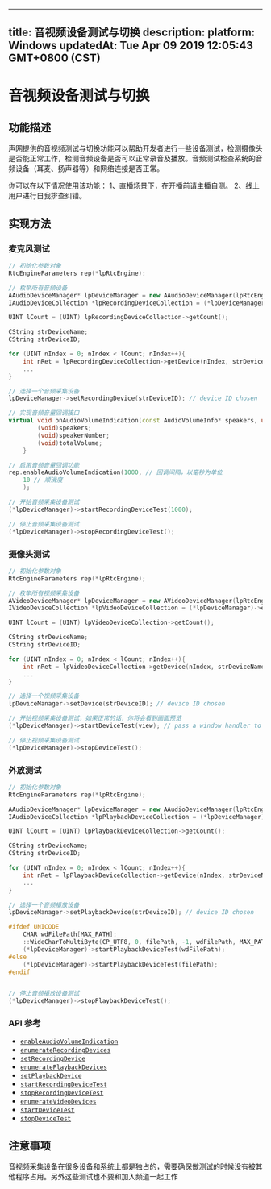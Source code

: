
---
title: 音视频设备测试与切换
description: 
platform: Windows
updatedAt: Tue Apr 09 2019 12:05:43 GMT+0800 (CST)
---
# 音视频设备测试与切换
## 功能描述

声网提供的音视频测试与切换功能可以帮助开发者进行一些设备测试，检测摄像头是否能正常工作，检测音频设备是否可以正常录音及播放。音频测试检查系统的音频设备（耳麦、扬声器等）和网络连接是否正常。

你可以在以下情况使用该功能：
    1、直播场景下，在开播前请主播自测。
    2、线上用户进行自我排查纠错。

## 实现方法

### 麦克风测试

```C++
// 初始化参数对象
RtcEngineParameters rep(*lpRtcEngine);

// 枚举所有音频设备
AAudioDeviceManager* lpDeviceManager = new AAudioDeviceManager(lpRtcEngine);
IAudioDeviceCollection *lpRecordingDeviceCollection = (*lpDeviceManager)->enumerateRecordingDevices();

UINT lCount = (UINT) lpRecordingDeviceCollection->getCount();

CString strDeviceName;
CString strDeviceID;

for (UINT nIndex = 0; nIndex < lCount; nIndex++){
    int nRet = lpRecordingDeviceCollection->getDevice(nIndex, strDeviceName, strDeviceID);
	...
}

// 选择一个音频采集设备
lpDeviceManager->setRecordingDevice(strDeviceID); // device ID chosen

// 实现音频音量回调接口
virtual void onAudioVolumeIndication(const AudioVolumeInfo* speakers, unsigned int speakerNumber, int totalVolume) {
        (void)speakers;
        (void)speakerNumber;
        (void)totalVolume;
    }

// 启用音频音量回调功能
rep.enableAudioVolumeIndication(1000, // 回调间隔，以毫秒为单位
	10 // 顺滑度
	);

// 开始音频采集设备测试
(*lpDeviceManager)->startRecordingDeviceTest(1000);

// 停止音频采集设备测试
(*lpDeviceManager)->stopRecordingDeviceTest();
```



### 摄像头测试

```C++
// 初始化参数对象
RtcEngineParameters rep(*lpRtcEngine);

// 枚举所有视频采集设备
AVideoDeviceManager* lpDeviceManager = new AVideoDeviceManager(lpRtcEngine);
IVideoDeviceCollection *lpVideoDeviceCollection = (*lpDeviceManager)->enumerateVideoDevices();

UINT lCount = (UINT) lpVideoDeviceCollection->getCount();

CString strDeviceName;
CString strDeviceID;

for (UINT nIndex = 0; nIndex < lCount; nIndex++){
    int nRet = lpVideoDeviceCollection->getDevice(nIndex, strDeviceName, strDeviceID);
	...
}

// 选择一个视频采集设备
lpDeviceManager->setDevice(strDeviceID); // device ID chosen

// 开始视频采集设备测试，如果正常的话，你将会看到画面预览
(*lpDeviceManager)->startDeviceTest(view); // pass a window handler to it

// 停止视频采集设备测试
(*lpDeviceManager)->stopDeviceTest();
```


### 外放测试

```C++
// 初始化参数对象
RtcEngineParameters rep(*lpRtcEngine);

AAudioDeviceManager* lpDeviceManager = new AAudioDeviceManager(lpRtcEngine);
IAudioDeviceCollection *lpPlaybackDeviceCollection = (*lpDeviceManager)->enumeratePlaybackDevices();

UINT lCount = (UINT) lpPlaybackDeviceCollection->getCount();

CString strDeviceName;
CString strDeviceID;

for (UINT nIndex = 0; nIndex < lCount; nIndex++){
    int nRet = lpPlaybackDeviceCollection->getDevice(nIndex, strDeviceName, strDeviceID);
	...
}

// 选择一个音频播放设备
lpDeviceManager->setPlaybackDevice(strDeviceID); // device ID chosen

#ifdef UNICODE
	CHAR wdFilePath[MAX_PATH];
	::WideCharToMultiByte(CP_UTF8, 0, filePath, -1, wdFilePath, MAX_PATH, NULL, NULL);
	(*lpDeviceManager)->startPlaybackDeviceTest(wdFilePath);
#else
	(*lpDeviceManager)->startPlaybackDeviceTest(filePath);
#endif


// 停止音频播放设备测试
(*lpDeviceManager)->stopPlaybackDeviceTest();
```

### API 参考

* [`enableAudioVolumeIndication`](https://docs.agora.io/cn/Interactive%20Broadcast/API%20Reference/cpp/classagora_1_1rtc_1_1_rtc_engine_parameters.html#a59ae67333fbc61a7002a46c809e2ec4f)
* [`enumerateRecordingDevices`](https://docs.agora.io/cn/Interactive%20Broadcast/API%20Reference/cpp/classagora_1_1rtc_1_1_i_audio_device_manager.html#a1ea4f53d60dc91ea83960885f9ab77ee)
* [`setRecordingDevice`](https://docs.agora.io/cn/Interactive%20Broadcast/API%20Reference/cpp/classagora_1_1rtc_1_1_i_audio_device_manager.html#a723941355030636cd7d183d53cc7ace7)
* [`enumeratePlaybackDevices`](https://docs.agora.io/cn/Interactive%20Broadcast/API%20Reference/cpp/classagora_1_1rtc_1_1_i_audio_device_manager.html#aa13c99d575d89e7ceeeb139be723b18a)
* [`setPlaybackDevice`](https://docs.agora.io/cn/Interactive%20Broadcast/API%20Reference/cpp/classagora_1_1rtc_1_1_i_audio_device_manager.html#a1ee23eae83165a27bcbd88d80158b4f1)
* [`startRecordingDeviceTest`](https://docs.agora.io/cn/Interactive%20Broadcast/API%20Reference/cpp/classagora_1_1rtc_1_1_i_audio_device_manager.html#a9e732d31f179a90d388998f5b86ebf06)
* [`stopRecordingDeviceTest`](https://docs.agora.io/cn/Interactive%20Broadcast/API%20Reference/cpp/classagora_1_1rtc_1_1_i_audio_device_manager.html#a796e7b8a58eb303f18f04e1e9d12a94b)
* [`enumerateVideoDevices`](https://docs.agora.io/cn/Interactive%20Broadcast/API%20Reference/cpp/classagora_1_1rtc_1_1_i_video_device_manager.html#aef51744162ec544abf2aaf0488ca062d)
* [`startDeviceTest`](https://docs.agora.io/cn/Interactive%20Broadcast/API%20Reference/cpp/classagora_1_1rtc_1_1_i_video_device_manager.html#ac148cafcb191841fd4aa7f5b6166b16d)
* [`stopDeviceTest`](https://docs.agora.io/cn/Interactive%20Broadcast/API%20Reference/cpp/classagora_1_1rtc_1_1_i_video_device_manager.html#ae3fe9f7ad1ddf4d5cda5e30d14b9d321)

## 注意事项

音视频采集设备在很多设备和系统上都是独占的，需要确保做测试的时候没有被其他程序占用。另外这些测试也不要和加入频道一起工作
